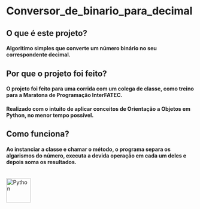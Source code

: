 # Conversor_de_binario_para_decimal

##

## O que é este projeto?
#### Algoritimo simples que converte um número binário no seu correspondente decimal.

##

## Por que o projeto foi feito?
#### O projeto foi feito para uma corrida com um colega de classe, como treino para a Maratona de Programação InterFATEC.
#### Realizado com o intuito de aplicar conceitos de Orientação a Objetos em Python, no menor tempo possível.

##

## Como funciona?
#### Ao instanciar a classe e chamar o método, o programa separa os algarismos do número, executa a devida operação em cada um deles e depois soma os resultados.

<div style="display: inline_block"><br>
   <img align="center" alt="Python" height="65" width=65" src="https://cdn.jsdelivr.net/gh/devicons/devicon/icons/python/python-original.svg" />
</div>

